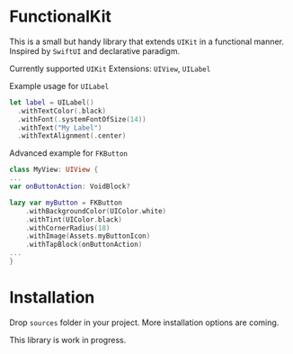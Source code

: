 # FunctionalKit
This is a small but handy library that extends `UIKit` in a functional manner.
Inspired by `SwiftUI` and declarative paradigm.

Currently supported `UIKit` Extensions:
`UIView`, `UILabel`

Example usage for `UILabel`
```swift
let label = UILabel()
  .withTextColor(.black)
  .withFont(.systemFontOfSize(14))
  .withText("My Label")
  .withTextAlignment(.center)
```

Advanced example for `FKButton` 
```swift
class MyView: UIView {
...
var onButtonAction: VoidBlock?

lazy var myButton = FKButton
    .withBackgroundColor(UIColor.white)
    .withTint(UIColor.black)
    .withCornerRadius(18)
    .withImage(Assets.myButtonIcon)
    .withTapBlock(onButtonAction)
...
}
```

# Installation
Drop `sources` folder in your project. More installation options are coming.

This library is work in progress.
